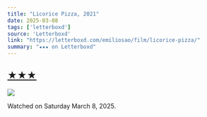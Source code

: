 ```yaml
---
title: "Licorice Pizza, 2021"
date: 2025-03-08
tags: ['letterboxd']
source: 'Letterboxd'
link: "https://letterboxd.com/emiliosao/film/licorice-pizza/"
summary: "★★★ on Letterboxd"
---
```


## [★★★](https://letterboxd.com/emiliosao/film/licorice-pizza/)  

<p><img src="https://a.ltrbxd.com/resized/film-poster/6/4/1/0/8/6/641086-licorice-pizza-0-600-0-900-crop.jpg?v=6f08c3828c" /></p> <p>Watched on Saturday March 8, 2025.</p>